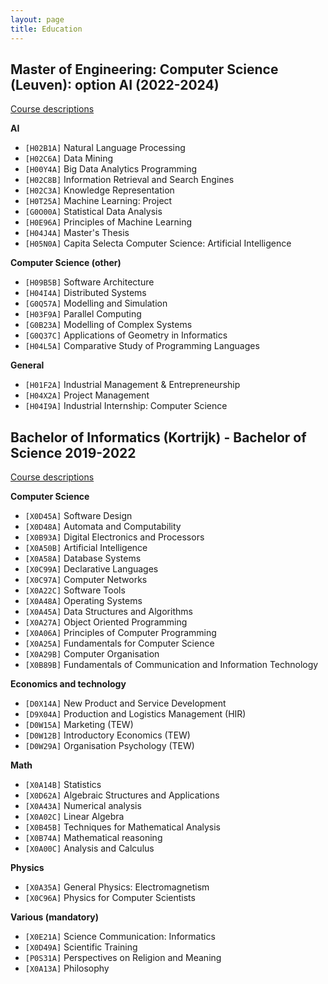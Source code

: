 ```yaml
---
layout: page
title: Education
---
```


## Master of Engineering: Computer Science (Leuven): option AI (2022-2024)
[Course descriptions](https://onderwijsaanbod.kuleuven.be/opleidingen/n/SC_51230411.htm#bl=all)


**AI**
- `[H02B1A]` Natural Language Processing
- `[H02C6A]` Data Mining
- `[H00Y4A]` Big Data Analytics Programming
- `[H02C8B]` Information Retrieval and Search Engines
- `[H02C3A]` Knowledge Representation
- `[H0T25A]` Machine Learning: Project
- `[G0O00A]` Statistical Data Analysis
- `[H0E96A]` Principles of Machine Learning
- `[H04J4A]` Master's Thesis
- `[H05N0A]` Capita Selecta Computer Science: Artificial Intelligence


**Computer Science (other)**
- `[H09B5B]` Software Architecture
- `[H04I4A]` Distributed Systems
- `[G0Q57A]` Modelling and Simulation
- `[H03F9A]` Parallel Computing
- `[G0B23A]` Modelling of Complex Systems
- `[G0Q37C]` Applications of Geometry in Informatics
- `[H04L5A]` Comparative Study of Programming Languages

**General**
- `[H01F2A]` Industrial Management & Entrepreneurship
- `[H04X2A]` Project Management
- `[H04I9A]` Industrial Internship: Computer Science

## Bachelor of Informatics (Kortrijk) - Bachelor of Science 2019-2022

[Course descriptions](https://onderwijsaanbod.kuleuven.be/2019/opleidingen/n/SC_55031767.htm#bl=all)

**Computer Science**
- `[X0D45A]` Software Design
- `[X0D48A]` Automata and Computability
- `[X0B93A]` Digital Electronics and Processors
- `[X0A50B]` Artificial Intelligence
- `[X0A58A]` Database Systems
- `[X0C99A]` Declarative Languages
- `[X0C97A]` Computer Networks
- `[X0A22C]` Software Tools
- `[X0A48A]` Operating Systems
- `[X0A45A]` Data Structures and Algorithms
- `[X0A27A]` Object Oriented Programming
- `[X0A06A]` Principles of Computer Programming
- `[X0A25A]` Fundamentals for Computer Science
- `[X0A29B]` Computer Organisation
- `[X0B89B]` Fundamentals of Communication and Information Technology

**Economics and technology**
- `[D0X14A]` New Product and Service Development
- `[D9X04A]` Production and Logistics Management (HIR)
- `[D0W15A]` Marketing (TEW)
- `[D0W12B]` Introductory Economics (TEW)
- `[D0W29A]` Organisation Psychology (TEW)

**Math**
- `[X0A14B]` Statistics
- `[X0D62A]` Algebraic Structures and Applications
- `[X0A43A]` Numerical analysis
- `[X0A02C]` Linear Algebra
- `[X0B45B]` Techniques for Mathematical Analysis
- `[X0B74A]` Mathematical reasoning
- `[X0A00C]` Analysis and Calculus

**Physics**
- `[X0A35A]` General Physics: Electromagnetism
- `[X0C96A]` Physics for Computer Scientists

**Various (mandatory)**
- `[X0E21A]` Science Communication: Informatics
- `[X0D49A]` Scientific Training
- `[P0S31A]` Perspectives on Religion and Meaning
- `[X0A13A]` Philosophy
